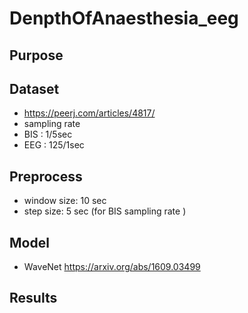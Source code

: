# DenpthOfAnaesthesia_eeg


## Purpose

## Dataset
* https://peerj.com/articles/4817/
* sampling rate
* BIS : 1/5sec
* EEG : 125/1sec

## Preprocess
* window size: 10 sec
* step size: 5 sec (for BIS sampling rate ) 

## Model
* WaveNet https://arxiv.org/abs/1609.03499

## Results
